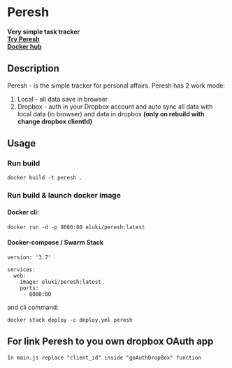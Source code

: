 # Peresh   
**Very simple task tracker**   
**[Try Peresh](https://peresh.ml)**   
**[Docker hub](https://hub.docker.com/r/eluki/peresh)**
## Description
Peresh - is the simple tracker for personal affairs. Peresh has 2 work mode:
1. Local - all data save in browser
1. Dropbox - auth in your Dropbox account and auto sync all data with local data (in browser) and data in dropbox **(only on rebuild with change dropbox clientId)**

## Usage
### Run build
```
docker build -t peresh .
``` 
### Run build & launch docker image
#### Docker cli: 
```
docker run -d -p 8080:80 eluki/peresh:latest
```
#### Docker-compose / Swarm Stack   
```
version: '3.7'

services:
  web:
    image: eluki/peresh:latest
    ports:
     - 8080:80
```
and cli command:
```
docker stack deploy -c deploy.yml peresh
```

## For link Peresh to you own dropbox OAuth app
`
In main.js replace "client_id" inside "goAuthDropBox" function
`
